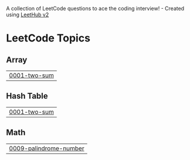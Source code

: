 A collection of LeetCode questions to ace the coding interview! - Created using [LeetHub v2](https://github.com/arunbhardwaj/LeetHub-2.0)
<!---LeetCode Topics Start-->
# LeetCode Topics
## Array
|  |
| ------- |
| [0001-two-sum](https://github.com/azaruu/leetcode/tree/master/0001-two-sum) |
## Hash Table
|  |
| ------- |
| [0001-two-sum](https://github.com/azaruu/leetcode/tree/master/0001-two-sum) |
## Math
|  |
| ------- |
| [0009-palindrome-number](https://github.com/azaruu/leetcode/tree/master/0009-palindrome-number) |
<!---LeetCode Topics End-->
